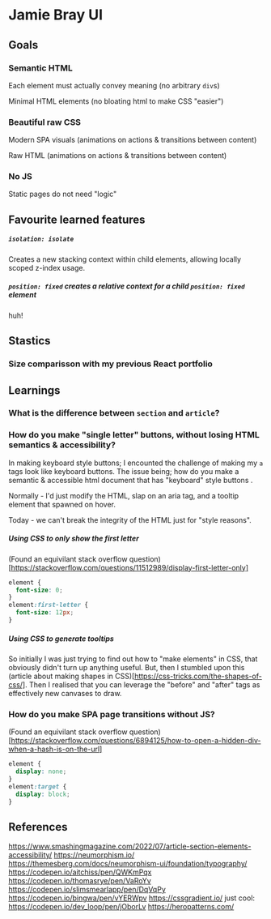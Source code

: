 # Jamie Bray UI

## Goals

### Semantic HTML

Each element must actually convey meaning (no arbitrary `div`s)

Minimal HTML elements (no bloating html to make CSS "easier")

### Beautiful raw CSS

Modern SPA visuals (animations on actions & transitions between content)

Raw HTML (animations on actions & transitions between content)

### No JS

Static pages do not need "logic"

## Favourite learned features

##### `isolation: isolate`

Creates a new stacking context within child elements, allowing locally scoped z-index usage.

##### `position: fixed` creates a relative context for a child `position: fixed` element

huh!

## Stastics

### Size comparisson with my previous React portfolio

## Learnings

### What is the difference between `section` and `article`?



### How do you make "single letter" buttons, without losing HTML semantics & accessibility?

In making keyboard style buttons; I encounted the challenge of making my `a` tags look like keyboard buttons. The issue being; how do you make a semantic & accessible html document that has "keyboard" style buttons .

Normally - I'd just modify the HTML, slap on an aria tag, and a tooltip element that spawned on hover.

Today - we can't break the integrity of the HTML just for "style reasons".

##### Using CSS to only show the first letter

(Found an equivilant stack overflow question)[https://stackoverflow.com/questions/11512989/display-first-letter-only]

```css
element {
  font-size: 0;
}
element:first-letter {
  font-size: 12px;
}
```


##### Using CSS to generate tooltips

So initially I was just trying to find out how to "make elements" in CSS, that obviously didn't turn up anything useful. But, then I stumbled upon this (article about making shapes in CSS)[https://css-tricks.com/the-shapes-of-css/]. Then I realised that you can leverage the "before" and "after" tags as effectively new canvases to draw.


### How do you make SPA page transitions without JS?

(Found an equivilant stack overflow question)[https://stackoverflow.com/questions/6894125/how-to-open-a-hidden-div-when-a-hash-is-on-the-url]

```css
element {
  display: none;
}
element:target {
  display: block;
}
```

## References

https://www.smashingmagazine.com/2022/07/article-section-elements-accessibility/
https://neumorphism.io/
https://themesberg.com/docs/neumorphism-ui/foundation/typography/
https://codepen.io/aitchiss/pen/QWKmPqx
https://codepen.io/thomasrye/pen/VaRoYv
https://codepen.io/slimsmearlapp/pen/DqVqPy
https://codepen.io/bingwa/pen/vYERWpv
https://cssgradient.io/
just cool: https://codepen.io/dev_loop/pen/jOborLv
https://heropatterns.com/
